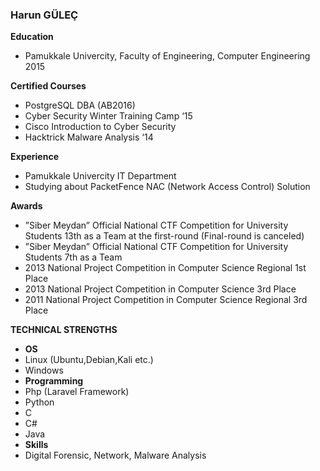 ### Harun GÜLEÇ

**Education**
* Pamukkale Univercity, Faculty of Engineering, Computer Engineering 2015  

**Certified Courses**
* PostgreSQL DBA (AB2016)
* Cyber Security Winter Training Camp ‘15
* Cisco Introduction to Cyber Security
* Hacktrick Malware Analysis ‘14

**Experience**

* Pamukkale Univercity IT Department
 * Studying about PacketFence NAC (Network Access Control) Solution

**Awards**

* ”Siber Meydan” Official National CTF Competition for University Students 13th as a Team at the first-round (Final-round is canceled)
* ”Siber Meydan” Official National CTF Competition for University Students 7th as a Team
* 2013 National Project Competition in Computer Science Regional 1st Place
* 2013 National Project Competition in Computer Science 3rd Place
* 2011 National Project Competition in Computer Science Regional 3rd Place

**TECHNICAL STRENGTHS**
* **OS**  
 * Linux (Ubuntu,Debian,Kali etc.)  
 * Windows  
* **Programming**  
 * Php (Laravel Framework)  
 * Python  
 * C  
 * C#
 * Java  
* **Skills**  
 * Digital Forensic, Network, Malware Analysis
